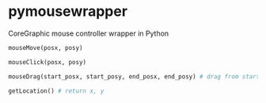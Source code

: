 pymousewrapper
==============

CoreGraphic mouse controller wrapper in Python 

``` python
mouseMove(posx, posy)

mouseClick(posx, posy)

mouseDrag(start_posx, start_posy, end_posx, end_posy) # drag from start point to end point

getLocation() # return x, y
```
